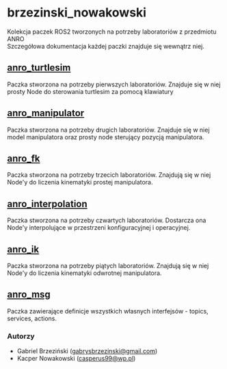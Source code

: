 # brzezinski_nowakowski
Kolekcja paczek ROS2 tworzonych na potrzeby laboratoriów z przedmiotu ANRO  
Szczegółowa dokumentacja każdej paczki znajduje się wewnątrz niej.

## [anro_turtlesim](anro_turtlesim/)
Paczka stworzona na potrzeby pierwszych laboratoriów. Znajduje się w niej prosty Node do sterowania turtlesim za pomocą klawiatury
## [anro_manipulator](anro_manipulator/)
Paczka stworzona na potrzeby drugich laboratoriów. Znajduje się w niej model manipulatora oraz prosty node sterujący pozycją manipulatora.
## [anro_fk](anro_fk/)
Paczka stworzona na potrzeby trzecich laboratoriów. Znajdują się w niej Node'y do liczenia kinematyki prostej manipulatora.
## [anro_interpolation](anro_interpolation/)
Paczka stworzona na potrzeby czwartych laboratoriów. Dostarcza ona Node'y interpolujące w przestrzeni konfiguracyjnej i operacyjnej.
## [anro_ik](anro_ik/)
Paczka stworzona na potrzeby piątych laboratoriów. Znajdują się w niej Node'y do liczenia kinematyki odwrotnej manipulatora.
## [anro_msg](anro_msg/)
Paczka zawierające definicje wszystkich własnych interfejsów - topics, services, actions.
### Autorzy
- Gabriel Brzeziński (gabrysbrzezinski@gmail.com)  
- Kacper Nowakowski (casperus99@wp.pl) 